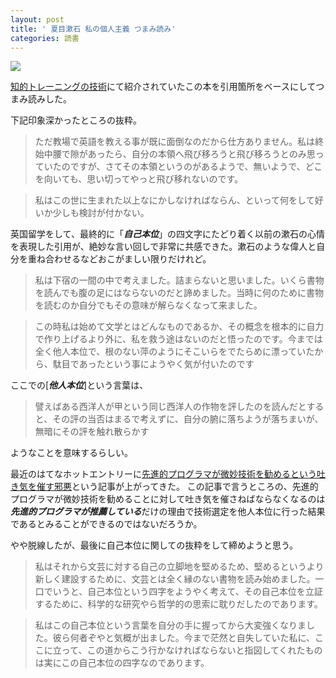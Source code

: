 ```yaml
---
layout: post
title: ' 夏目漱石 私の個人主義 つまみ読み'
categories: 読書
---
```

<a href="https://www.amazon.co.jp/%E7%A7%81%E3%81%AE%E5%80%8B%E4%BA%BA%E4%B8%BB%E7%BE%A9-%E8%AC%9B%E8%AB%87%E7%A4%BE%E5%AD%A6%E8%A1%93%E6%96%87%E5%BA%AB-%E5%A4%8F%E7%9B%AE-%E6%BC%B1%E7%9F%B3/dp/4061582712/ref=as_li_ss_il?ie=UTF8&qid=1537772716&sr=8-1&keywords=%E7%A7%81%E3%81%AE%E5%80%8B%E4%BA%BA%E4%B8%BB%E7%BE%A9&linkCode=li2&tag=koh51807-22&linkId=b6e89f7d18fda431772f2390614a79b0&language=ja_JP" target="_blank"><img border="0" src="//ws-fe.amazon-adsystem.com/widgets/q?_encoding=UTF8&ASIN=4061582712&Format=_SL160_&ID=AsinImage&MarketPlace=JP&ServiceVersion=20070822&WS=1&tag=koh51807-22&language=ja_JP" ></a><img src="https://ir-jp.amazon-adsystem.com/e/ir?t=koh51807-22&language=ja_JP&l=li2&o=9&a=4061582712" width="1" height="1" border="0" alt="" style="border:none !important; margin:0px !important;" />

[知的トレーニングの技術](https://amzn.to/2N2z6Eo)にて紹介されていたこの本を引用箇所をベースにしてつまみ読みした。

下記印象深かったところの抜粋。

> ただ教場で英語を教える事が既に面倒なのだから仕方ありません。私は終始中腰で隙があったら、自分の本領へ飛び移ろうと飛び移ろうとのみ思っていたのですが、さてその本領というのがあるようで、無いようで、どこを向いても、思い切ってやっと飛び移れないのです。

> 私はこの世に生まれた以上なにかしなければならん、といって何をして好いか少しも検討が付かない。

英国留学をして、最終的に「***自己本位***」の四文字にたどり着く以前の漱石の心情を表現した引用が、絶妙な言い回しで非常に共感できた。漱石のような偉人と自分を重ね合わせるなどおこがましい限りだけれど。

> 私は下宿の一間の中で考えました。詰まらないと思いました。いくら書物を読んでも腹の足にはならないのだと諦めました。当時に何のために書物を読むのか自分でもその意味が解らなくなって来ました。

> この時私は始めて文学とはどんなものであるか、その概念を根本的に自力で作り上げるより外に、私を救う途はないのだと悟ったのです。今までは全く他人本位で、根のない萍のようにそこいらをでたらめに漂っていたから、駄目であったという事にようやく気が付いたのです

ここでの[***他人本位***]という言葉は、

> 譬えばある西洋人が甲という同じ西洋人の作物を評したのを読んだとすると、その評の当否はまるで考えずに、自分の腑に落ちようが落ちまいが、無暗にその評を触れ散らかす

ようなことを意味するらしい。

最近のはてなホットエントリーに[先進的プログラマが微妙技術を勧めるという吐き気を催す邪悪](https://www.byosoku100.com/entry/2018/03/26/121319)という記事が上がってきた。
この記事で言うところの、先進的プログラマが微妙技術を勧めることに対して吐き気を催さねばならなくなるのは***先進的プログラマが推薦している***だけの理由で技術選定を他人本位に行った結果であるとみることができるのではないだろうか。

やや脱線したが、最後に自己本位に関しての抜粋をして締めようと思う。

> 私はそれから文芸に対する自己の立脚地を堅めるため、堅めるというより新しく建設するために、文芸とは全く縁のない書物を読み始めました。一口でいうと、自己本位という四字をようやく考えて、その自己本位を立証するために、科学的な研究やら哲学的の思索に耽りだしたのであります。

> 私はこの自己本位という言葉を自分の手に握ってから大変強くなりました。彼ら何者ぞやと気概が出ました。今まで茫然と自失していた私に、ここに立って、この道からこう行かなければならないと指図してくれたものは実にこの自己本位の四字なのであります。



